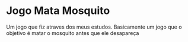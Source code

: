 # Jogo Mata Mosquito
 Um jogo que fiz atraves dos meus estudos. Basicamente um jogo que o objetivo é matar o mosquito antes que ele desapareça
